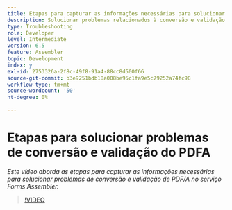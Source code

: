 ```yaml
---
title: Etapas para capturar as informações necessárias para solucionar problemas de PDF/A
description: Solucionar problemas relacionados à conversão e validação do Assembler
type: Troubleshooting
role: Developer
level: Intermediate
version: 6.5
feature: Assembler
topic: Development
index: y
exl-id: 2753326a-2f8c-49f8-91a4-88cc8d500f66
source-git-commit: b3e9251bdb18a008be95c1fa9e5c79252a74fc98
workflow-type: tm+mt
source-wordcount: '50'
ht-degree: 0%

---
```


# Etapas para solucionar problemas de conversão e validação do PDFA

*Este vídeo aborda as etapas para capturar as informações necessárias para solucionar problemas de conversão e validação de PDF/A no serviço Forms Assembler.*

>[!VIDEO](https://video.tv.adobe.com/v/335518?quality=12&learn=on)
